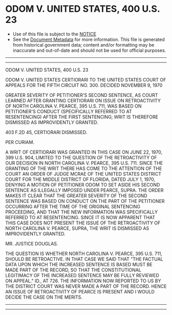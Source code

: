 ---
---

# ODOM V. UNITED STATES, 400 U.S. 23

* Use of this file is subject to the [NOTICE](https://github.com/publicdocs/notice/blob/master/NOTICE)
* See the [Document Metadata](../../../) for more information.
  This file is generated from historical government data; content and/or formatting may be inaccurate and out-of-date and should not be used for official purposes.

----------
----------

ODOM V. UNITED STATES, 400 U.S. 23

ODOM V. UNITED STATES CERTIORARI TO THE UNITED STATES COURT OF APPEALS FOR THE FIFTH CIRCUIT NO. 300.  DECIDED NOVEMBER 9, 1970

GREATER SEVERITY OF PETITIONER'S SECOND SENTENCE, AS COURT LEARNED AFTER GRANTING CERTIORARI ON ISSUE ON RETROACTIVITY OF NORTH CAROLINA V. PEARCE, 395 U.S. 711, WAS BASED ON PETITIONER'S CONDUCT (SPECIFICALLY REFERRED TO AT RESENTENCING) AFTER THE FIRST SENTENCING; WRIT IS THEREFORE DISMISSED AS IMPROVIDENTLY GRANTED.

403 F.2D 45, CERTIORARI DISMISSED.

PER CURIAM.

A WRIT OF CERTIORARI WAS GRANTED IN THIS CASE ON JUNE 22, 1970, 399 U.S. 904, LIMITED TO THE QUESTION OF THE RETROACTIVITY OF OUR DECISION IN NORTH CAROLINA V. PEARCE, 395 U.S. 711.  SINCE THE GRANTING OF THE WRIT THERE HAS COME TO THE ATTENTION OF THE COURT AN ORDER OF JUDGE MCRAE OF THE UNITED STATES DISTRICT COURT FOR THE MIDDLE DISTRICT OF FLORIDA, DATED JULY 1, 1970, DENYING A MOTION OF PETITIONER ODOM TO SET ASIDE HIS SECOND SENTENCE AS ILLEGALLY IMPOSED UNDER PEARCE, SUPRA. THE ORDER MAKES IT CLEAR THAT THE GREATER SEVERITY OF THE SECOND SENTENCE WAS BASED ON CONDUCT ON THE PART OF THE PETITIONER OCCURRING AFTER THE TIME OF THE ORIGINAL SENTENCING PROCEEDING, AND THAT THE NEW INFORMATION WAS SPECIFICALLY REFERRED TO AT RESENTENCING.  SINCE IT IS NOW APPARENT THAT THIS CASE DOES NOT PRESENT THE ISSUE OF THE RETROACTIVITY OF NORTH CAROLINA V. PEARCE, SUPRA, THE WRIT IS DISMISSED AS IMPROVIDENTLY GRANTED.

MR. JUSTICE DOUGLAS.

THE QUESTION IS WHETHER NORTH CAROLINA V. PEARCE, 395 U.S. 711, SHOULD BE RETROACTIVE.  IN THAT CASE WE SAID THAT "THE FACTUAL DATA UPON WHICH THE INCREASED SENTENCE IS BASED MUST BE MADE PART OF THE RECORD, SO THAT THE CONSTITUTIONAL LEGITIMACY OF THE INCREASED SENTENCE MAY BE FULLY REVIEWED ON APPEAL."  ID., AT 726.  THE INFORMATION NOW REPORTED TO US BY THE DISTRICT COURT WAS NEVER MADE A PART OF THE RECORD.  HENCE AN ISSUE OF RETROACTIVITY OF PEARCE IS PRESENT AND I WOULD DECIDE THE CASE ON THE MERITS.


----------
----------

